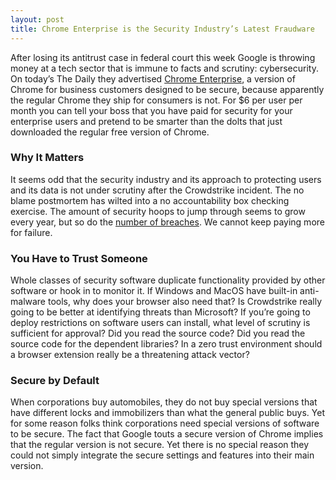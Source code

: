 ```yaml
---
layout: post
title: Chrome Enterprise is the Security Industry’s Latest Fraudware
---
```

After losing its antitrust case in federal court this week Google is throwing money at a tech sector that is immune to facts and scrutiny: cybersecurity. On today’s The Daily they advertised [Chrome Enterprise](https://chromeenterprise.google), a version of Chrome for business customers designed to be secure, because apparently the regular Chrome they ship for consumers is not. For $6 per user per month you can tell your boss that you have paid for security for your enterprise users and pretend to be smarter than the dolts that just downloaded the regular free version of Chrome.

### Why It Matters
It seems odd that the security industry and its approach to protecting users and its data is not under scrutiny after the Crowdstrike incident. The no blame postmortem has wilted into a no accountability box checking exercise. The amount of security hoops to jump through seems to grow every year, but so do the [number of breaches](https://www.idtheftcenter.org/post/2023-annual-data-breach-report-reveals-record-number-of-compromises-72-percent-increase-over-previous-high/). We cannot keep paying more for failure.

### You Have to Trust Someone
Whole classes of security software duplicate functionality provided by other software or hook in to monitor it. If Windows and MacOS have built-in anti-malware tools, why does your browser also need that? Is Crowdstrike really going to be better at identifying threats than Microsoft? If you’re going to deploy restrictions on software users can install, what level of scrutiny is sufficient for approval? Did you read the source code? Did you read the source code for the dependent libraries? In a zero trust environment should a browser extension really be a threatening attack vector?

### Secure by Default
When corporations buy automobiles, they do not buy special versions that have different locks and immobilizers than what the general public buys. Yet for some reason folks think corporations need special versions of software to be secure. The fact that Google touts a secure version of Chrome implies that the regular version is not secure. Yet there is no special reason they could not simply integrate the secure settings and features into their main version.